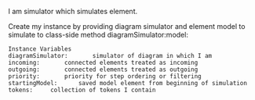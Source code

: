 I am simulator which simulates element.

Create my instance by providing diagram simulator and element model to simulate to class-side method diagramSimulator:model:

    Instance Variables
	diagramSimulator:		simulator of diagram in which I am
	incoming:		connected elements treated as incoming
	outgoing:		connected elements treated as outgoing
	priority:		priority for step ordering or filtering
	startingModel:		saved model element from beginning of simulation
	tokens:		collection of tokens I contain